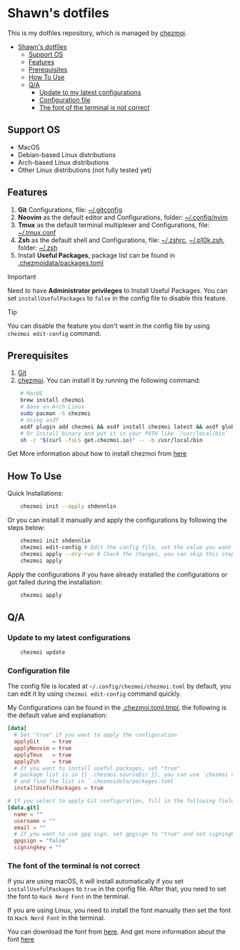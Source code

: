# Shawn's dotfiles

This is my dotfiles repository, which is managed by [chezmoi](https://www.chezmoi.io/).

- [Shawn's dotfiles](#shawns-dotfiles)
  - [Support OS](#support-os)
  - [Features](#features)
  - [Prerequisites](#prerequisites)
  - [How To Use](#how-to-use)
  - [Q/A](#qa)
    - [Update to my latest configurations](#update-to-my-latest-configurations)
    - [Configuration file](#configuration-file)
    - [The font of the terminal is not correct](#the-font-of-the-terminal-is-not-correct)

## Support OS

- MacOS
- Debian-based Linux distributions
- Arch-based Linux distributions
- Other Linux distributions (not fully tested yet)

## Features

1. **Git** Configurations, file: [~/.gitconfig](./dot_gitconfig.tmpl)
2. **Neovim** as the default editor and Configurations, folder: [~/.config/nvim](./dot_config/nvim/)
3. **Tmux** as the default terminal multiplexer and Configurations, file: [~/.tmux.conf](./dot_tmux.conf)
4. **Zsh** as the default shell and Configurations, file: [~/.zshrc](./dot_zshrc.tmpl), [~/.p10k.zsh](./dot_p10k.zsh), folder: [~/.zsh](./dot_zsh/)
5. Install **Useful Packages**, package list can be found in [.chezmoidata/packages.toml](./.chezmoidata/packages.toml)

> [!IMPORTANT]  
> Need to have **Administrator privileges** to Install Useful Packages.
> You can set `installUsefulPackages` to `false` in the config file to disable this feature.

> [!TIP]
> You can disable the feature you don't want in the config file by using `chezmoi edit-config` command.

## Prerequisites

1. [Git](https://git-scm.com/)
2. [chezmoi](https://www.chezmoi.io/). You can install it by running the following command:

```bash
    # MacOS
    brew install chezmoi
    # Base on Arch Linux
    sudo pacman -S chezmoi
    # Using asdf
    asdf plugin add chezmoi && asdf install chezmoi latest && asdf global chezmoi latest
    # Or Install binary and put it in your PATH like `/usr/local/bin`
    sh -c "$(curl -fsLS get.chezmoi.io)" -- -b /usr/local/bin
```

Get More information about how to install chezmoi from [here](https://www.chezmoi.io/install/)

## How To Use

Quick Installations:

```bash
    chezmoi init --apply shdennlin
```

Or you can install it manually and apply the configurations by following the steps below:

```bash
    chezmoi init shdennlin
    chezmoi edit-config # Edit the config file, set the value you want
    chezmoi apply --dry-run # Check the changes, you can skip this step if you want
    chezmoi apply
```

Apply the configurations if you have already installed the configurations or got failed during the installation:

```bash
    chezmoi apply
```

## Q/A

### Update to my latest configurations

```bash
    chezmoi update
```

### Configuration file

The config file is located at `~/.config/chezmoi/chezmoi.toml` by default, you can edit it by using `chezmoi edit-config` command quickly.

My Configurations can be found in the [.chezmoi.toml.tmpl](./.chezmoi.toml.tmpl), the following is the default value and explanation:

```toml
[data]
  # Set "true" if you want to apply the configuration
  applyGit    = true
  applyNeovim = true
  applyTmux   = true
  applyZsh    = true
  # If you want to install useful packages, set "true"
  # package list is in {{ .chezmoi.sourceDir }}, you can use `chezmoi cd` to go to the source directory of chezmoi quickly
  # and find the list in `.chezmoidata/packages.toml`
  installUsefulPackages = true

# If you select to apply Git configuration, fill in the following fields
[data.git]
  name = ""
  username = ""
  email = ""
  # If you want to use gpg sign, set gpgsign to "true" and set signingkey
  gpgsign = "false"
  signingkey = ""
```

### The font of the terminal is not correct

If you are using macOS, it will install automatically if you set `installUsefulPackages` to `true` in the config file. After that, you need to set the font to `Hack Nerd Font` in the terminal.

If you are using Linux, you need to install the font manually then set the font to `Hack Nerd Font` in the terminal.

You can download the font from [here](https://www.nerdfonts.com/font-downloads). And get more information about the font [here](https://github.com/ryanoasis/nerd-fonts/tree/master/patched-fonts/Hack)
